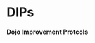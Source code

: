 <!-- documemt version 0.1.0
contributors:
- @seanmichaelstarr
-->
# DIPs
**Dojo Improvement Protcols**
